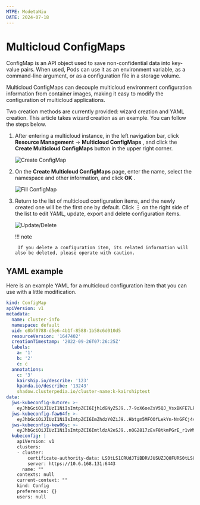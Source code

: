 ```yaml
---
MTPE: ModetaNiu
DATE: 2024-07-18
---
```


# Multicloud ConfigMaps

ConfigMap is an API object used to save non-confidential data into key-value pairs.
When used, Pods can use it as an environment variable, as a command-line argument, or as a configuration file in a storage volume.

Multicloud ConfigMaps can decouple multicloud environment configuration information from container images, 
making it easy to modify the configuration of multicloud applications.

Two creation methods are currently provided: wizard creation and YAML creation. 
This article takes wizard creation as an example. You can follow the steps below.

1. After entering a multicloud instance, in the left navigation bar, click __Resource Management__ -> __Multicloud ConfigMaps__ , 
   and click the __Create Multicloud ConfigMaps__ button in the upper right corner.

    ![Create ConfigMap](https://docs.daocloud.io/daocloud-docs-images/docs/en/docs/kairship/images/config01.png)

2. On the __Create Multicloud ConfigMaps__ page, enter the name, select the namespace and other information, and click __OK__ .

    ![Fill ConfigMap](https://docs.daocloud.io/daocloud-docs-images/docs/en/docs/kairship/images/config02.png)

3. Return to the list of multicloud configuration items, and the newly created one will be the first one by default. 
   Click __⋮__ on the right side of the list to edit YAML, update, export and delete configuration items.

    ![Update/Delete](https://docs.daocloud.io/daocloud-docs-images/docs/en/docs/kairship/images/config03.png)

    !!! note

        If you delete a configuration item, its related information will also be deleted, please operate with caution.

## YAML example

Here is an example YAML for a multicloud configuration item that you can use with a little modification.

```yaml
kind: ConfigMap
apiVersion: v1
metadata:
  name: cluster-info
  namespace: default
  uid: e8bf0788-d5e6-4b1f-8588-1b58c6d010d5
  resourceVersion: '1647402'
  creationTimestamp: '2022-09-26T07:26:25Z'
  labels:
    a: '1'
    b: '2'
    c: c
  annotations:
    c: '3'
    kairship.io/describe: '123'
    kpanda.io/describe: '13243'
    shadow.clusterpedia.io/cluster-name:k-kairshiptest
data:
  jws-kubeconfig-8utcre: >-
    eyJhbGciOiJIUzI1NiIsImtpZCI6Ijh1dGNyZSJ9..7-9oX6oeZsV5QJ_VsxBKFE7LPFMmfYX4bQM3IDDBw80
  jws-kubeconfig-faw64f: >-
    eyJhbGciOiJIUzI1NiIsImtpZCI6ImZhdzY0ZiJ9..Hbtgm5MFOOfLekYn-NnGFCj4vm-D1QS1h-Tm3ywcMr4
  jws-kubeconfig-kew06y: >-
    eyJhbGciOiJIUzI1NiIsImtpZCI6ImtldzA2eSJ9..nOG2817zEvF8tkmPGrE_r1vWM4kvA-5v6i29EA73Jb0
  kubeconfig: |
    apiVersion: v1
    clusters:
    - cluster:
        certificate-authority-data: LS0tLS1CRUdJTiBDRVJUSUZJQ0FURS0tLS0tCk1JSUMvakNDQWVhZ0F3SUJBZ0lCQURBTkJna3Foa2lHOXcwQkFRc0ZBREFWTVJNd0VRWURWUVFERXdwcmRXSmwKY201bGRHVnpN QjRYRFRJeU1Ea3lOakF6TXprek5Wb1hEVE15TURreU16QXpNemt6TlZvd0ZURVRNQkVHQTFVRQpBeE1LYTNWaVpYSnVaWFJsY3pDQ0FTSXdEUVlKS29aSWh2Y05BUUVCQlFBRGdnRVBBRENDQ VFvQ2dnRUJBTVhYCkNSS2F6QnlFRithVWNuVHFGVVFST0JxUXZabjc4Q3h5Rnl5QVdvU0NhK1hFTkZJZVBPaGdudmd2Z1VadzZ1bmYKZWN4ZHJRblltMzRNOE1rQ0dDK21hTDNtWXJ HTUNpVGl0dnNqMllOd3NCMjh4TlZPQ052UG5iZWRKOTFIYWdhbAprQ3psWGR0STlNLzdCK0xoQWdYcXlPS0NpVTd4U1ZGKzl6dGYvTU9odGlXVmpGR3RxUjZNZUk3TnRaZmY2cXZx CkJmMUVpSlR2QXBVK0l4NWh6ajJJYUVHWStzTTUzSC8vSnhjVHFRdmRjVXJOUW5SbXVZS2t0eDV5TWwzTHh5K28KcjJkbElhTVRnQi9GeWF1ZEIrTmZzLzF2a3IxcTdnek5xc1 NGSFVhQlhZWUlTYXQ5V1MwRmhpVXpHbENDZjFjdQpaRjBlNU10V2M2UXRVSXZZenI4Q0F3RUFBYU5aTUZjd0RnWURWUjBQQVFIL0JBUURBZ0trTUE4R0ExVWRFd0VCCi93UUZNQU1CQ WY4d0hRWURWUjBPQkJZRUZMd0VUMm1PZlVQc3hjZHhTZ1Z1VVpvdVRtekRNQlVHQTFVZEVRUU8KTUF5Q0NtdDFZbVZ5Ym1WMFpYTXdEUVlKS29aSWh2Y05BUUVMQlFBRGdnRUJB QWRQSHlNSW1zc1JLOTY0eWExbQpHRXVBMzNwUU9wdkJzSWJRZHI4R1diRWoyakk1eUZ1UVBJV3loOGRJTjE1VnN0YldSekZSZkRHQ1pWSGh6RWdMCks1U1dsMFU3MDVzQUd4UGFaQ3hEVUx 0alBRSEgwNVdodzBaUkYxdHB5K2RPNk5MeWJwTVdpU2FndlFqQmpTMy8KVjZZbHc2NDFMdDc0eU9QcUJDckFKWUtYOTUzanhEdWZNSjNVV0dBa1VpaVVLWTcycXBCWGxvNVkyU2RCTmVTZwo5ME 1TQ25VdDA2YkRtQ0lMaGI0OVVnZTFvamdldVVFVHJkeGppNWplQWp3bHpvZTFRcmY1bnZnRnlNV0tlK05oCnRIajdHRktHRnArVHJxSVh1TmVPc1dER3o0WldtQ3Z1bm8zRXdhSUdRNThKZ Wk3YjM5d2F0ZWY1K3FlOStNTWIKZ1BzPQotLS0tLUVORCBDRVJUSUZJQ0FURS0tLS0tCg==
        server: https://10.6.168.131:6443
      name: ""
    contexts: null
    current-context: ""
    kind: Config
    preferences: {}
    users: null
```
